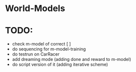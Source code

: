 # World-Models



# TODO:
- check m-model of correct [ ]
- do sequencing for m-model-training
- do testrun on CarRacer
- add dreaming mode (adding done and reward to m-model)
- do script version of it (adding iterative scheme)
